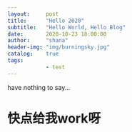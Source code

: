 ```yaml
---
layout:     post
title:      "Hello 2020"
subtitle:   "Hello World, Hello Blog"
date:       2020-10-23 18:00:00
author:     "shana"
header-img: "img/burningsky.jpg"
catalog:    true
tags:
            - test
---
```


have nothing to say...

# 快点给我work呀

    